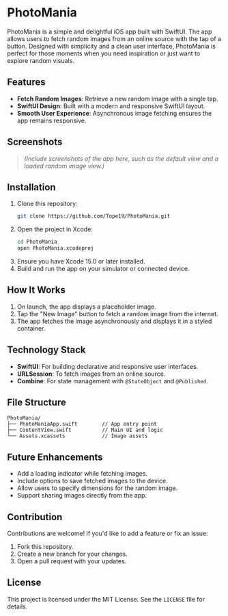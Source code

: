# PhotoMania

PhotoMania is a simple and delightful iOS app built with SwiftUI. The app allows users to fetch random images from an online source with the tap of a button. Designed with simplicity and a clean user interface, PhotoMania is perfect for those moments when you need inspiration or just want to explore random visuals.

## Features

- **Fetch Random Images**: Retrieve a new random image with a single tap.
- **SwiftUI Design**: Built with a modern and responsive SwiftUI layout.
- **Smooth User Experience**: Asynchronous image fetching ensures the app remains responsive.

## Screenshots

> *(Include screenshots of the app here, such as the default view and a loaded random image view.)*

## Installation

1. Clone this repository:
   ```bash
   git clone https://github.com/Tope19/PhotoMania.git
   ```
2. Open the project in Xcode:
   ```bash
   cd PhotoMania
   open PhotoMania.xcodeproj
   ```
3. Ensure you have Xcode 15.0 or later installed.
4. Build and run the app on your simulator or connected device.

## How It Works

1. On launch, the app displays a placeholder image.
2. Tap the "New Image" button to fetch a random image from the internet.
3. The app fetches the image asynchronously and displays it in a styled container.

## Technology Stack

- **SwiftUI**: For building declarative and responsive user interfaces.
- **URLSession**: To fetch images from an online source.
- **Combine**: For state management with `@StateObject` and `@Published`.

## File Structure

```
PhotoMania/
├── PhotoManiaApp.swift        // App entry point
├── ContentView.swift          // Main UI and logic
└── Assets.xcassets            // Image assets
```

## Future Enhancements

- Add a loading indicator while fetching images.
- Include options to save fetched images to the device.
- Allow users to specify dimensions for the random image.
- Support sharing images directly from the app.

## Contribution

Contributions are welcome! If you'd like to add a feature or fix an issue:

1. Fork this repository.
2. Create a new branch for your changes.
3. Open a pull request with your updates.

## License

This project is licensed under the MIT License. See the `LICENSE` file for details.
